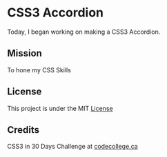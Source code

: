 # CSS3 Accordion

Today, I began working on making a CSS3 Accordion.


## Mission

To hone my CSS Skills


## License

This project is under the MIT [License](#)


## Credits

CSS3 in 30 Days Challenge at [codecollege.ca](#)